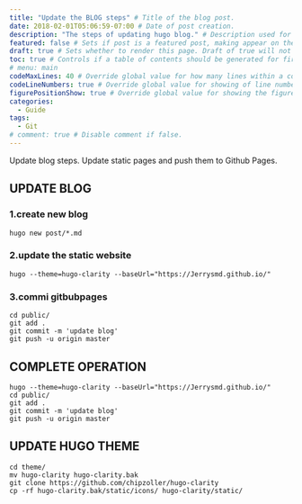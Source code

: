 ```yaml
---
title: "Update the BLOG steps" # Title of the blog post.
date: 2018-02-01T05:06:59-07:00 # Date of post creation.
description: "The steps of updating hugo blog." # Description used for search engine.
featured: false # Sets if post is a featured post, making appear on the home page side bar.
draft: true # Sets whether to render this page. Draft of true will not be rendered.
toc: true # Controls if a table of contents should be generated for first-level links automatically.
# menu: main
codeMaxLines: 40 # Override global value for how many lines within a code block before auto-collapsing.
codeLineNumbers: true # Override global value for showing of line numbers within code block.
figurePositionShow: true # Override global value for showing the figure label.
categories:
  - Guide
tags:
  - Git
# comment: true # Disable comment if false.
---
```


Update blog steps. Update static pages and push them to Github Pages. 
<!--more-->
## UPDATE BLOG

### 1.create new blog
```
hugo new post/*.md
```
### 2.update the static website
```
hugo --theme=hugo-clarity --baseUrl="https://Jerrysmd.github.io/"
```
### 3.commi gitbubpages
```
cd public/
git add .
git commit -m 'update blog'
git push -u origin master
```
## COMPLETE OPERATION
```
hugo --theme=hugo-clarity --baseUrl="https://Jerrysmd.github.io/"
cd public/
git add .
git commit -m 'update blog'
git push -u origin master
```

## UPDATE HUGO THEME
```
cd theme/
mv hugo-clarity hugo-clarity.bak
git clone https://github.com/chipzoller/hugo-clarity
cp -rf hugo-clarity.bak/static/icons/ hugo-clarity/static/
```
